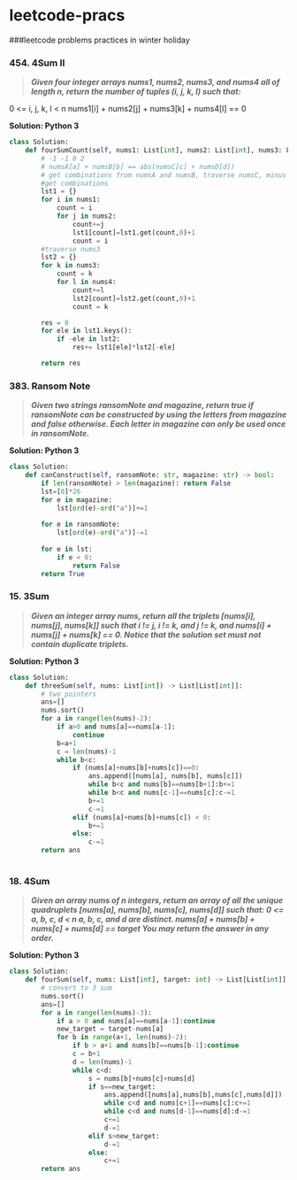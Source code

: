 # leetcode-pracs
###leetcode problems practices in winter holiday


### **454. 4Sum II**

> **_Given four integer arrays nums1, nums2, nums3, and nums4 all of length n, return the number of tuples (i, j, k, l) such that:_**

0 <= i, j, k, l < n
nums1[i] + nums2[j] + nums3[k] + nums4[l] == 0

**Solution: Python 3**

```python
class Solution:
    def fourSumCount(self, nums1: List[int], nums2: List[int], nums3: List[int], nums4: List[int]) -> int:
        # -1 -1 0 2
        # numsA[a] + numsB[b] == abs(numsC[c] + numsD[d])
        # get combinations from numsA and numsB, traverse numsC, minus ele in numsC see if can find the value in numsD
        #get combinations
        lst1 = {}
        for i in nums1:
            count = i
            for j in nums2:
                count+=j
                lst1[count]=lst1.get(count,0)+1
                count = i
        #traverse nums3
        lst2 = {}
        for k in nums3:
            count = k
            for l in nums4:
                count+=l
                lst2[count]=lst2.get(count,0)+1
                count = k

        res = 0
        for ele in lst1.keys():
            if -ele in lst2:
                res+= lst1[ele]*lst2[-ele]

        return res
```

### **383. Ransom Note**

> **_Given two strings ransomNote and magazine, return true if ransomNote can be constructed by using the letters from magazine and false otherwise.
Each letter in magazine can only be used once in ransomNote._**


**Solution: Python 3**

```python :
class Solution:
    def canConstruct(self, ransomNote: str, magazine: str) -> bool:
        if len(ransomNote) > len(magazine): return False
        lst=[0]*26
        for e in magazine:
            lst[ord(e)-ord("a")]+=1
        
        for e in ransomNote:
            lst[ord(e)-ord("a")]-=1
        
        for e in lst:
            if e < 0:
                return False
        return True
```
### **15. 3Sum**

> **_Given an integer array nums, return all the triplets [nums[i], nums[j], nums[k]] such that i != j, i != k, and j != k, and nums[i] + nums[j] + nums[k] == 0.
Notice that the solution set must not contain duplicate triplets._**


**Solution: Python 3**

```python
class Solution:
    def threeSum(self, nums: List[int]) -> List[List[int]]:
        # two pointers
        ans=[]
        nums.sort()
        for a in range(len(nums)-2):
            if a>0 and nums[a]==nums[a-1]:
                continue
            b=a+1
            c = len(nums)-1
            while b<c:
                if (nums[a]+nums[b]+nums[c])==0:
                    ans.append([nums[a], nums[b], nums[c]])
                    while b<c and nums[b]==nums[b+1]:b+=1
                    while b<c and nums[c-1]==nums[c]:c-=1
                    b+=1
                    c-=1
                elif (nums[a]+nums[b]+nums[c]) < 0:
                    b+=1
                else:
                    c-=1
        return ans
                    
```
### **18. 4Sum**

> **_Given an array nums of n integers, return an array of all the unique quadruplets [nums[a], nums[b], nums[c], nums[d]] such that:
0 <= a, b, c, d < n
a, b, c, and d are distinct.
nums[a] + nums[b] + nums[c] + nums[d] == target
You may return the answer in any order._**


**Solution: Python 3**

```python
class Solution:
    def fourSum(self, nums: List[int], target: int) -> List[List[int]]:
        # convert to 3 sum
        nums.sort()
        ans=[]
        for a in range(len(nums)-3):
            if a > 0 and nums[a]==nums[a-1]:continue
            new_target = target-nums[a]
            for b in range(a+1, len(nums)-2):
                if b > a+1 and nums[b]==nums[b-1]:continue
                c = b+1
                d = len(nums)-1
                while c<d:
                    s = nums[b]+nums[c]+nums[d]
                    if s==new_target:
                        ans.append([nums[a],nums[b],nums[c],nums[d]])
                        while c<d and nums[c+1]==nums[c]:c+=1
                        while c<d and nums[d-1]==nums[d]:d-=1
                        c+=1
                        d-=1
                    elif s>new_target:
                        d-=1
                    else:
                        c+=1
        return ans
```

